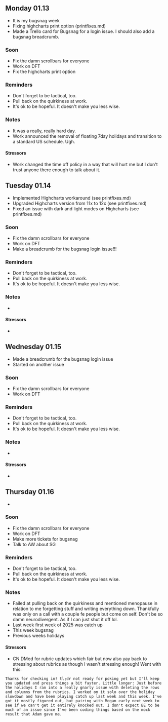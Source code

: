 ## Monday 01.13

- It is my bugsnag week
- Fixing highcharts print option (printfixes.md)
- Made a Trello card for Bugsnag for a login issue. I should also add a bugsnag breadcrumb.

### Soon

- Fix the damn scrollbars for everyone
- Work on DFT
- Fix the highcharts print option

### Reminders

- Don't forget to be tactical, too.
- Pull back on the quirkiness at work.
- It's ok to be hopeful. It doesn't make you less wise.

### Notes

- It was a really, really hard day.
- Work announced the removal of floating 7day holidays and transition to a standard US schedule. Ugh.

#### Stressors

- Work changed the time off policy in a way that will hurt me but I don't trust anyone there enough to talk about it.

## Tuesday 01.14

- Implemented Highcharts workaround (see printfixes.md)
- Upgraded Highcharts version from 11x to 12x (see printfixes.md)
- Fixed an issue with dark and light modes on Highcharts (see printfixes.md)

### Soon

- Fix the damn scrollbars for everyone
- Work on DFT
- Make a breadcrumb for the bugsnag login issue!!!

### Reminders

- Don't forget to be tactical, too.
- Pull back on the quirkiness at work.
- It's ok to be hopeful. It doesn't make you less wise.

### Notes

-

#### Stressors

- 
## Wednesday 01.15

- Made a breadcrumb for the bugsnag login issue
- Started on another issue

### Soon

- Fix the damn scrollbars for everyone
- Work on DFT

### Reminders

- Don't forget to be tactical, too.
- Pull back on the quirkiness at work.
- It's ok to be hopeful. It doesn't make you less wise.

### Notes

-

#### Stressors

- 
## Thursday 01.16

- 

### Soon

- Fix the damn scrollbars for everyone
- Work on DFT
- Make more tickets for bugsnag
- Talk to AW about SG

### Reminders

- Don't forget to be tactical, too.
- Pull back on the quirkiness at work.
- It's ok to be hopeful. It doesn't make you less wise.

### Notes

- Failed at pulling back on the quirkiness and mentioned menopause in relation to me forgetting stuff and writing everything down. Thankfully was only on a call with a couple fe people but come on self. Don't be so damn neurodivergent. As if I can just shut it off lol.
- Last week first week of 2025 was catch up
- This week bugsnag
- Previous weeks holidays


#### Stressors

- CN DMed for rubric updates which fair but now also yay back to stressing about rubrics as though I wasn't stressing enough! Went with this:

```Thanks for checking in! tl;dr not ready for poking yet but I'll keep you updated and press things a bit faster. Little longer: Just before the holidays I ran into a really gnarly issue with deleting the rows and columns from the rubrics. I worked on it solo over the holiday slowdown and have been playing catch up last week and this week. I've got it mostly figured out, but pairing with Megan early next week to see if we can't get it entirely knocked out. I don't expect BE to be much of an issue since I've been coding things based on the mock result that Adam gave me.```


